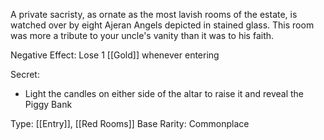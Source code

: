 A private sacristy, as ornate as the most lavish rooms of the estate, is watched over by eight Ajeran Angels depicted in stained glass. This room was more a tribute to your uncle's vanity than it was to his faith.

Negative Effect: Lose 1 [[Gold]] whenever entering

Secret:
- Light the candles on either side of the altar to raise it and reveal the Piggy Bank

Type: [[Entry]], [[Red Rooms]]
Base Rarity: Commonplace